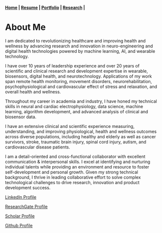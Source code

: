 **[Home](./README.md)  |  [Resume](./resume.md)     |  [Portfolio](./portfolio.md)  |  [Research](./research.md)  |** 

# About Me

I am dedicated to revolutionizing healthcare and improving health and wellness by advancing research and innovation in neuro-engineering and digital health technologies powered by machine learning, AI, and wearable technology.

I have over 10 years of leadership experience and over 20 years of scientific and clinical research and development expertise in wearable, biosensors, digital health, and neurotechnology. Applications of my work span remote health monitoring, movement disorders, neurorehabilitation, psychophysiological and cardiovascular effect of stress and relaxation, and overall health and wellness.
 
Throughout my career in academia and industry, I have honed my technical skills in neural and cardiac electrophysiology, data science, machine learning, algorithm development, and advanced analysis of clinical and biosensor data. 

I have an extensive clinical and scientific experience measuring, understanding, and improving physiological, health and wellness outcomes across diverse populations, including healthy and elderly as well as cancer survivors, stroke, traumatic brain injury, spinal cord injury, autism, and cardiovascular disease patients.

I am a detail-oriented and cross-functional collaborator with excellent communication & interpersonal skills. I excel at identifying and nurturing individual talents while providing an environment and resource to foster self-development and personal growth. Given my strong technical background, I thrive in leading collaborative effort to solve complex technological challenges to drive research, innovation and product development success.

[LinkedIn Profile](https://www.linkedin.com/in/didier-allexandre-269b9b12/)

[ResearchGate Profile](https://www.researchgate.net/profile/Didier-Allexandre)

[Scholar Profile](https://scholar.google.com/citations?hl=en&user=lHPH2fgAAAAJ)

[Github Profile](https://github.com/DidierAll)


